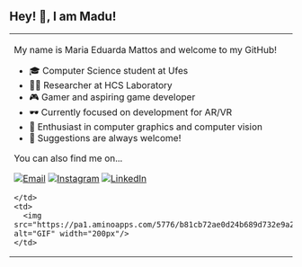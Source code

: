 ## Hey! 👋, I am Madu!

<table>
  <tr>
    <td>

My name is Maria Eduarda Mattos and welcome to my GitHub!  

- 🎓 Computer Science student at Ufes
- 🧑‍💻 Researcher at HCS Laboratory 
- 🎮 Gamer and aspiring game developer
- 🕶️ Currently focused on development for AR/VR
- 🌟 Enthusiast in computer graphics and computer vision
- 💬 Suggestions are always welcome!

You can also find me on...

[![Email](https://img.shields.io/badge/-Email-red?style=flat-square&logo=gmail&logoColor=white)](mailto:mariaeduardanmattos@gmail.com)
[![Instagram](https://img.shields.io/badge/-Instagram-purple?style=flat-square&logo=instagram)](https://instagram.com/madunmattos)
[![LinkedIn]([https://img.shields.io/badge/-LinkedIn-blue?style=flat-square&logo=linkedin)](https://www.linkedin.com/in/seu-perfil](https://www.linkedin.com/in/maria-eduarda-mattos-42821327b/))

    </td>
    <td>
      <img src="https://pa1.aminoapps.com/5776/b81cb72ae0d24b689d732e9a21b31c4204cbd445_00.gif" alt="GIF" width="200px"/>
    </td>
  </tr>
</table>

